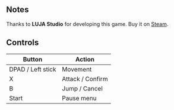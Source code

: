 ## Notes

Thanks to **LUJA Studio** for developing this game. Buy it on [Steam](https://store.steampowered.com/app/1406490/Quester/).

## Controls

| Button | Action |
|--|--| 
|DPAD / Left stick|Movement|
|X|Attack / Confirm|
|B|Jump / Cancel |
|Start|Pause menu|


